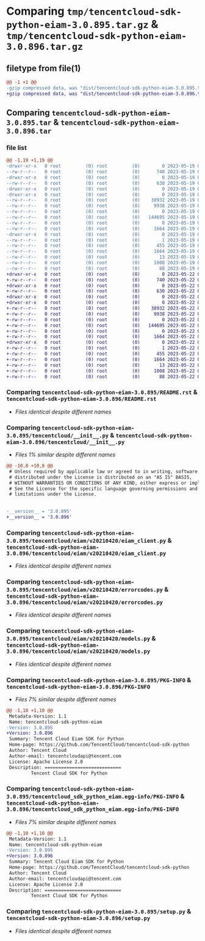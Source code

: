 # Comparing `tmp/tencentcloud-sdk-python-eiam-3.0.895.tar.gz` & `tmp/tencentcloud-sdk-python-eiam-3.0.896.tar.gz`

## filetype from file(1)

```diff
@@ -1 +1 @@
-gzip compressed data, was "dist/tencentcloud-sdk-python-eiam-3.0.895.tar", last modified: Fri May 19 02:50:20 2023, max compression
+gzip compressed data, was "dist/tencentcloud-sdk-python-eiam-3.0.896.tar", last modified: Mon May 22 00:22:35 2023, max compression
```

## Comparing `tencentcloud-sdk-python-eiam-3.0.895.tar` & `tencentcloud-sdk-python-eiam-3.0.896.tar`

### file list

```diff
@@ -1,19 +1,19 @@
-drwxr-xr-x   0 root         (0) root         (0)        0 2023-05-19 02:50:20.000000 tencentcloud-sdk-python-eiam-3.0.895/
--rw-r--r--   0 root         (0) root         (0)      740 2023-05-19 02:50:20.000000 tencentcloud-sdk-python-eiam-3.0.895/README.rst
-drwxr-xr-x   0 root         (0) root         (0)        0 2023-05-19 02:50:20.000000 tencentcloud-sdk-python-eiam-3.0.895/tencentcloud/
--rw-r--r--   0 root         (0) root         (0)      630 2023-05-19 02:50:20.000000 tencentcloud-sdk-python-eiam-3.0.895/tencentcloud/__init__.py
-drwxr-xr-x   0 root         (0) root         (0)        0 2023-05-19 02:50:20.000000 tencentcloud-sdk-python-eiam-3.0.895/tencentcloud/eiam/
-drwxr-xr-x   0 root         (0) root         (0)        0 2023-05-19 02:50:20.000000 tencentcloud-sdk-python-eiam-3.0.895/tencentcloud/eiam/v20210420/
--rw-r--r--   0 root         (0) root         (0)    38932 2023-05-19 02:50:20.000000 tencentcloud-sdk-python-eiam-3.0.895/tencentcloud/eiam/v20210420/eiam_client.py
--rw-r--r--   0 root         (0) root         (0)     9938 2023-05-19 02:50:20.000000 tencentcloud-sdk-python-eiam-3.0.895/tencentcloud/eiam/v20210420/errorcodes.py
--rw-r--r--   0 root         (0) root         (0)        0 2023-05-19 02:50:20.000000 tencentcloud-sdk-python-eiam-3.0.895/tencentcloud/eiam/v20210420/__init__.py
--rw-r--r--   0 root         (0) root         (0)   144695 2023-05-19 02:50:20.000000 tencentcloud-sdk-python-eiam-3.0.895/tencentcloud/eiam/v20210420/models.py
--rw-r--r--   0 root         (0) root         (0)        0 2023-05-19 02:50:20.000000 tencentcloud-sdk-python-eiam-3.0.895/tencentcloud/eiam/__init__.py
--rw-r--r--   0 root         (0) root         (0)     1664 2023-05-19 02:50:20.000000 tencentcloud-sdk-python-eiam-3.0.895/PKG-INFO
-drwxr-xr-x   0 root         (0) root         (0)        0 2023-05-19 02:50:20.000000 tencentcloud-sdk-python-eiam-3.0.895/tencentcloud_sdk_python_eiam.egg-info/
--rw-r--r--   0 root         (0) root         (0)        1 2023-05-19 02:50:20.000000 tencentcloud-sdk-python-eiam-3.0.895/tencentcloud_sdk_python_eiam.egg-info/dependency_links.txt
--rw-r--r--   0 root         (0) root         (0)      455 2023-05-19 02:50:20.000000 tencentcloud-sdk-python-eiam-3.0.895/tencentcloud_sdk_python_eiam.egg-info/SOURCES.txt
--rw-r--r--   0 root         (0) root         (0)     1664 2023-05-19 02:50:20.000000 tencentcloud-sdk-python-eiam-3.0.895/tencentcloud_sdk_python_eiam.egg-info/PKG-INFO
--rw-r--r--   0 root         (0) root         (0)       13 2023-05-19 02:50:20.000000 tencentcloud-sdk-python-eiam-3.0.895/tencentcloud_sdk_python_eiam.egg-info/top_level.txt
--rw-r--r--   0 root         (0) root         (0)     1008 2023-05-19 02:50:20.000000 tencentcloud-sdk-python-eiam-3.0.895/setup.py
--rw-r--r--   0 root         (0) root         (0)       88 2023-05-19 02:50:20.000000 tencentcloud-sdk-python-eiam-3.0.895/setup.cfg
+drwxr-xr-x   0 root         (0) root         (0)        0 2023-05-22 00:22:35.000000 tencentcloud-sdk-python-eiam-3.0.896/
+-rw-r--r--   0 root         (0) root         (0)      740 2023-05-22 00:22:35.000000 tencentcloud-sdk-python-eiam-3.0.896/README.rst
+drwxr-xr-x   0 root         (0) root         (0)        0 2023-05-22 00:22:35.000000 tencentcloud-sdk-python-eiam-3.0.896/tencentcloud/
+-rw-r--r--   0 root         (0) root         (0)      630 2023-05-22 00:22:35.000000 tencentcloud-sdk-python-eiam-3.0.896/tencentcloud/__init__.py
+drwxr-xr-x   0 root         (0) root         (0)        0 2023-05-22 00:22:35.000000 tencentcloud-sdk-python-eiam-3.0.896/tencentcloud/eiam/
+drwxr-xr-x   0 root         (0) root         (0)        0 2023-05-22 00:22:35.000000 tencentcloud-sdk-python-eiam-3.0.896/tencentcloud/eiam/v20210420/
+-rw-r--r--   0 root         (0) root         (0)    38932 2023-05-22 00:22:35.000000 tencentcloud-sdk-python-eiam-3.0.896/tencentcloud/eiam/v20210420/eiam_client.py
+-rw-r--r--   0 root         (0) root         (0)     9938 2023-05-22 00:22:35.000000 tencentcloud-sdk-python-eiam-3.0.896/tencentcloud/eiam/v20210420/errorcodes.py
+-rw-r--r--   0 root         (0) root         (0)        0 2023-05-22 00:22:35.000000 tencentcloud-sdk-python-eiam-3.0.896/tencentcloud/eiam/v20210420/__init__.py
+-rw-r--r--   0 root         (0) root         (0)   144695 2023-05-22 00:22:35.000000 tencentcloud-sdk-python-eiam-3.0.896/tencentcloud/eiam/v20210420/models.py
+-rw-r--r--   0 root         (0) root         (0)        0 2023-05-22 00:22:35.000000 tencentcloud-sdk-python-eiam-3.0.896/tencentcloud/eiam/__init__.py
+-rw-r--r--   0 root         (0) root         (0)     1664 2023-05-22 00:22:35.000000 tencentcloud-sdk-python-eiam-3.0.896/PKG-INFO
+drwxr-xr-x   0 root         (0) root         (0)        0 2023-05-22 00:22:35.000000 tencentcloud-sdk-python-eiam-3.0.896/tencentcloud_sdk_python_eiam.egg-info/
+-rw-r--r--   0 root         (0) root         (0)        1 2023-05-22 00:22:35.000000 tencentcloud-sdk-python-eiam-3.0.896/tencentcloud_sdk_python_eiam.egg-info/dependency_links.txt
+-rw-r--r--   0 root         (0) root         (0)      455 2023-05-22 00:22:35.000000 tencentcloud-sdk-python-eiam-3.0.896/tencentcloud_sdk_python_eiam.egg-info/SOURCES.txt
+-rw-r--r--   0 root         (0) root         (0)     1664 2023-05-22 00:22:35.000000 tencentcloud-sdk-python-eiam-3.0.896/tencentcloud_sdk_python_eiam.egg-info/PKG-INFO
+-rw-r--r--   0 root         (0) root         (0)       13 2023-05-22 00:22:35.000000 tencentcloud-sdk-python-eiam-3.0.896/tencentcloud_sdk_python_eiam.egg-info/top_level.txt
+-rw-r--r--   0 root         (0) root         (0)     1008 2023-05-22 00:22:35.000000 tencentcloud-sdk-python-eiam-3.0.896/setup.py
+-rw-r--r--   0 root         (0) root         (0)       88 2023-05-22 00:22:35.000000 tencentcloud-sdk-python-eiam-3.0.896/setup.cfg
```

### Comparing `tencentcloud-sdk-python-eiam-3.0.895/README.rst` & `tencentcloud-sdk-python-eiam-3.0.896/README.rst`

 * *Files identical despite different names*

### Comparing `tencentcloud-sdk-python-eiam-3.0.895/tencentcloud/__init__.py` & `tencentcloud-sdk-python-eiam-3.0.896/tencentcloud/__init__.py`

 * *Files 1% similar despite different names*

```diff
@@ -10,8 +10,8 @@
 # Unless required by applicable law or agreed to in writing, software
 # distributed under the License is distributed on an "AS IS" BASIS,
 # WITHOUT WARRANTIES OR CONDITIONS OF ANY KIND, either express or implied.
 # See the License for the specific language governing permissions and
 # limitations under the License.
 
 
-__version__ = '3.0.895'
+__version__ = '3.0.896'
```

### Comparing `tencentcloud-sdk-python-eiam-3.0.895/tencentcloud/eiam/v20210420/eiam_client.py` & `tencentcloud-sdk-python-eiam-3.0.896/tencentcloud/eiam/v20210420/eiam_client.py`

 * *Files identical despite different names*

### Comparing `tencentcloud-sdk-python-eiam-3.0.895/tencentcloud/eiam/v20210420/errorcodes.py` & `tencentcloud-sdk-python-eiam-3.0.896/tencentcloud/eiam/v20210420/errorcodes.py`

 * *Files identical despite different names*

### Comparing `tencentcloud-sdk-python-eiam-3.0.895/tencentcloud/eiam/v20210420/models.py` & `tencentcloud-sdk-python-eiam-3.0.896/tencentcloud/eiam/v20210420/models.py`

 * *Files identical despite different names*

### Comparing `tencentcloud-sdk-python-eiam-3.0.895/PKG-INFO` & `tencentcloud-sdk-python-eiam-3.0.896/PKG-INFO`

 * *Files 7% similar despite different names*

```diff
@@ -1,10 +1,10 @@
 Metadata-Version: 1.1
 Name: tencentcloud-sdk-python-eiam
-Version: 3.0.895
+Version: 3.0.896
 Summary: Tencent Cloud Eiam SDK for Python
 Home-page: https://github.com/TencentCloud/tencentcloud-sdk-python
 Author: Tencent Cloud
 Author-email: tencentcloudapi@tencent.com
 License: Apache License 2.0
 Description: ============================
         Tencent Cloud SDK for Python
```

### Comparing `tencentcloud-sdk-python-eiam-3.0.895/tencentcloud_sdk_python_eiam.egg-info/PKG-INFO` & `tencentcloud-sdk-python-eiam-3.0.896/tencentcloud_sdk_python_eiam.egg-info/PKG-INFO`

 * *Files 7% similar despite different names*

```diff
@@ -1,10 +1,10 @@
 Metadata-Version: 1.1
 Name: tencentcloud-sdk-python-eiam
-Version: 3.0.895
+Version: 3.0.896
 Summary: Tencent Cloud Eiam SDK for Python
 Home-page: https://github.com/TencentCloud/tencentcloud-sdk-python
 Author: Tencent Cloud
 Author-email: tencentcloudapi@tencent.com
 License: Apache License 2.0
 Description: ============================
         Tencent Cloud SDK for Python
```

### Comparing `tencentcloud-sdk-python-eiam-3.0.895/setup.py` & `tencentcloud-sdk-python-eiam-3.0.896/setup.py`

 * *Files identical despite different names*

